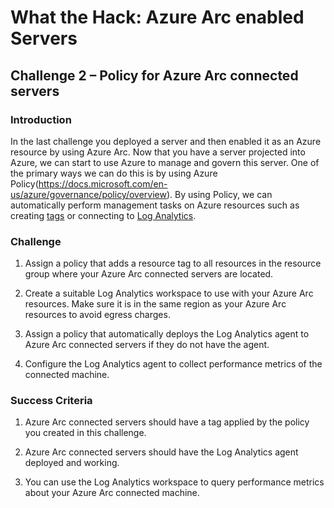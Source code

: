 # What the Hack: Azure Arc enabled Servers 

## Challenge 2 – Policy for Azure Arc connected servers


### Introduction

In the last challenge you deployed a server and then enabled it as an Azure resource by using Azure Arc. Now that you have a server projected into Azure, we can start to use Azure to manage and govern this server. One of the primary ways we can do this is by using Azure Policy(https://docs.microsoft.com/en-us/azure/governance/policy/overview). By using Policy, we can automatically perform management tasks on Azure resources such as creating [tags](https://docs.microsoft.com/en-us/azure/azure-resource-manager/management/tag-resources) or connecting to [Log Analytics](https://docs.microsoft.com/en-us/azure/azure-monitor/learn/tutorial-resource-logs).

### Challenge

1. Assign a policy that adds a resource tag to all resources in the resource group where your Azure Arc connected servers are located.

2. Create a suitable Log Analytics workspace to use with your Azure Arc resources. Make sure it is in the same region as your Azure Arc resources to avoid egress charges.

3. Assign a policy that automatically deploys the Log Analytics agent to Azure Arc connected servers if they do not have the agent.

4. Configure the Log Analytics agent to collect performance metrics of the connected machine.

### Success Criteria

1. Azure Arc connected servers should have a tag applied by the policy you created in this challenge. 

2. Azure Arc connected servers should have the Log Analytics agent deployed and working.

3. You can use the Log Analytics workspace to query performance metrics about your Azure Arc connected machine.
